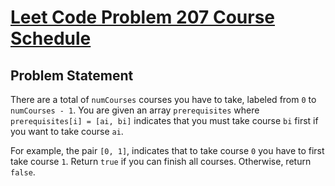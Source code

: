 # <a href="https://leetcode.com/problems/course-schedule"> Leet Code Problem 207 Course Schedule</a>

## Problem Statement

There are a total of ``numCourses`` courses you have to take, labeled from ``0`` to ``numCourses - 1``.
You are given an array ``prerequisites`` where ``prerequisites[i] = [ai, bi]`` indicates that you must
take course ``bi`` first if you want to take course ``ai``.

For example, the pair ``[0, 1]``, indicates that to take course ``0`` you have to first take course ``1``.
Return ``true`` if you can finish all courses. Otherwise, return ``false``.
